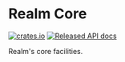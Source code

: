 # Realm Core

[![crates.io](https://img.shields.io/crates/v/realm_core.svg)](https://crates.io/crates/realm_core)
[![Released API docs](https://docs.rs/realm_core/badge.svg)](https://docs.rs/realm_core)

Realm's core facilities.
